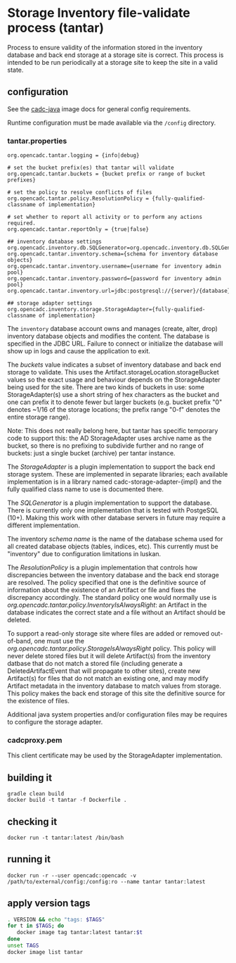# Storage Inventory file-validate process (tantar)

Process to ensure validity of the information stored in the inventory database and back end storage at a storage site is
correct. This process is intended to be run periodically at a storage site to keep the site in a valid state.

## configuration
See the [cadc-java](https://github.com/opencadc/docker-base/tree/master/cadc-java) image docs for general config requirements.

Runtime configuration must be made available via the `/config` directory.
<!--  -->
### tantar.properties
```
org.opencadc.tantar.logging = {info|debug}

# set the bucket prefix(es) that tantar will validate
org.opencadc.tantar.buckets = {bucket prefix or range of bucket prefixes}

# set the policy to resolve conflicts of files
org.opencadc.tantar.policy.ResolutionPolicy = {fully-qualified-classname of implementation}

# set whether to report all activity or to perform any actions required.
org.opencadc.tantar.reportOnly = {true|false}

## inventory database settings
org.opencadc.inventory.db.SQLGenerator=org.opencadc.inventory.db.SQLGenerator
org.opencadc.tantar.inventory.schema={schema for inventory database objects}
org.opencadc.tantar.inventory.username={username for inventory admin pool}
org.opencadc.tantar.inventory.password={password for inventory admin pool}
org.opencadc.tantar.inventory.url=jdbc:postgresql://{server}/{database}

## storage adapter settings
org.opencadc.inventory.storage.StorageAdapter={fully-qualified-classname of implementation}
```
The `inventory` database account owns and manages (create, alter, drop) inventory database objects and modifies the content. 
The database is specified in the JDBC URL. Failure to connect or initialize the database will show up in logs and cause
the application to exit.

The _buckets_ value indicates a subset of inventory database and back end storage to validate. This uses the 
Artifact.storageLocation.storageBucket values so the exact usage and behaviour depends on the StorageAdapter being used for the
site. There are two kinds of buckets in use: some StorageAdapter(s) use a short string of hex characters as the bucket and one can
prefix it to denote fewer but larger buckets (e.g. bucket prefix "0" denotes ~1/16 of the storage locations; the prefix range "0-f"
denotes the entire storage range). 

Note: This does not really belong here, but tantar has specific temporary code to support this: the AD StorageAdapter uses archive 
name as the bucket, so there is no prefixing to subdivide further and no range of buckets: just a single bucket (archive) per tantar instance.

The _StorageAdapter_ is a plugin implementation to support the back end storage system. These are implemented in separate libraries; 
each available implementation is in a library named cadc-storage-adapter-{impl} and the fully qualified class name to use is documented 
there.

The _SQLGenerator_ is a plugin implementation to support the database. There is currently only one implementation that is tested with 
PostgeSQL (10+). Making this work with other database servers in future may require a different implementation.

The inventory _schema name_ is the name of the database schema used for all created database objects (tables, indices, etc). This 
currently must be "inventory" due to configuration limitations in luskan.

The _ResolutionPolicy_ is a plugin implementation that controls how discrepancies between the inventory database and the back end storage 
are resolved. The policy specified that one is the definitive source of information about the existence of an Artifact or file and fixes 
the discrepancy accordingly. The standard policy one would normally use is _org.opencadc.tantar.policy.InventoryIsAlwaysRight_: an Artifact 
in the database indicates the correct state and a file without an Artifact should be deleted.

To support a read-only storage site where files are added or removed out-of-band, one must use the 
_org.opencadc.tantar.policy.StorageIsAlwaysRight_ policy. This policy will never delete stored files but it will delete Artifact(s) from the 
inventory datbase that do not match a stored file (including generate a DeletedArtifactEvent that will propagate to other sites), create new 
Artifact(s) for files that do not match an existing one, and may modify Artifact metadata in the inventory database to match values from storage.
This policy makes the back end storage of this site the definitive source for the existence of files.

Additional java system properties and/or configuration files may be requires to configure the storage adapter.

### cadcproxy.pem
This client certificate may be used by the StorageAdapter implementation.

## building it
```
gradle clean build
docker build -t tantar -f Dockerfile .
```

## checking it
```
docker run -t tantar:latest /bin/bash
```

## running it
```
docker run -r --user opencadc:opencadc -v /path/to/external/config:/config:ro --name tantar tantar:latest
```

## apply version tags
```bash
. VERSION && echo "tags: $TAGS" 
for t in $TAGS; do
   docker image tag tantar:latest tantar:$t
done
unset TAGS
docker image list tantar
```
